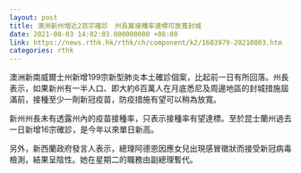 ```yaml
---
layout: post
title: 澳洲新州增近2百宗確診　州長冀接種率達標可放寬封城
date: 2021-08-03 14:02:03.000000000 +08:00
link: https://news.rthk.hk/rthk/ch/component/k2/1603979-20210803.htm
categories: rthk
---
```


澳洲新南威爾士州新增199宗新型肺炎本土確診個案，比起前一日有所回落。州長表示，如果新州有一半人口、即大約6百萬人在月底悉尼及周邊地區的封城措施屆滿前，接種至少一劑新冠疫苗，防疫措施有望可以稍為放寬。

新州州長未有透露州內的疫苗接種率，只表示接種率有望達標。至於昆士蘭州過去一日新增16宗確診，是今年以來單日新高。

另外，新西蘭政府發言人表示，總理阿德恩因應女兒出現感冒徵狀而接受新冠病毒檢測，結果呈陰性。她在星期二的職務由副總理暫代。
